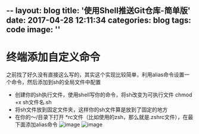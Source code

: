 
--
layout: blog
title: '使用Shell推送Git仓库-简单版'
date: 2017-04-28 12:11:34
categories: blog
tags: code
image: ''
--

# 终端添加自定义命令
之前找了好久没有直接这么写的，其实这个实现比较简单，利用alias命令设置一个命令，然后添加到sh的全局文件中配置
* 创建你的sh执行文件，使用shell写你的命令，将sh改变为可执行文件 chmod +x sh文件名.sh
* 将sh文件放到固定文件夹，这样你的sh文件算是放到了固定的地方
* 在你的～/目录下打开 *rc文件（比如使用的zsh，那么就是.zshrc文件），在最下面添加alias命令
![image](http://oojt5x2dl.bkt.clouddn.com/%E5%88%9B%E5%BB%BAsh%E5%8F%AF%E6%89%A7%E8%A1%8C%E6%96%87%E4%BB%B6.png)
![image](http://oojt5x2dl.bkt.clouddn.com/%E6%B7%BB%E5%8A%A0alias%E5%85%A8%E5%B1%80%E5%91%BD%E4%BB%A4.png)




